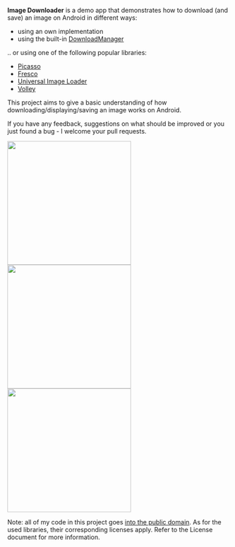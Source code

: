 **Image Downloader** is a demo app that demonstrates how to download (and save) an image on Android in different ways:

* using an own implementation
* using the built-in [DownloadManager](http://developer.android.com/reference/android/app/DownloadManager.html)

.. or using one of the following popular libraries:

* [Picasso](https://github.com/square/picasso)
* [Fresco](https://github.com/facebook/fresco)
* [Universal Image Loader](https://github.com/nostra13/Android-Universal-Image-Loader)
* [Volley](https://github.com/mcxiaoke/android-volley)

This project aims to give a basic understanding of how downloading/displaying/saving an image works on Android. 

If you have any feedback, suggestions on what should be improved or you just found a bug - I welcome your pull requests. 


<img src="https://pp.vk.me/c627720/v627720837/35ad5/eOJzMnr7udk.jpg" width="280">
<img src="https://pp.vk.me/c627720/v627720837/35add/T8QzXtCPxh4.jpg" width="280">
<img src="https://pp.vk.me/c627720/v627720837/35ae5/_m73baNp3ig.jpg" width="280">



Note: all of my code in this project goes [into the public domain](http://unlicense.org/). As for the used libraries, their corresponding licenses apply. Refer to the License document for more information.
